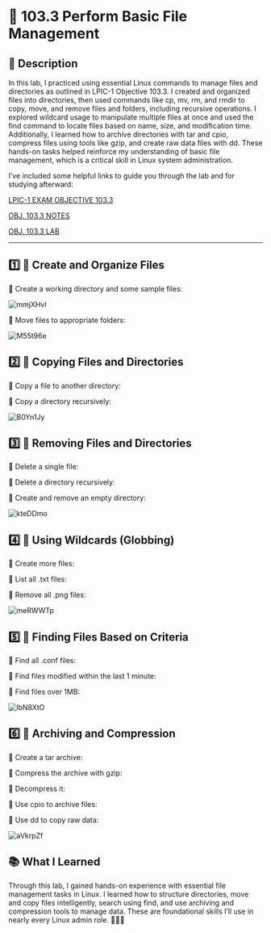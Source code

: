 # 📁 103.3 Perform Basic File Management

## 🧠 Description
In this lab, I practiced using essential Linux commands to manage files and directories as outlined in LPIC-1 Objective 103.3. I created and organized files into directories, then used commands like cp, mv, rm, and rmdir to copy, move, and remove files and folders, including recursive operations. I explored wildcard usage to manipulate multiple files at once and used the find command to locate files based on name, size, and modification time. Additionally, I learned how to archive directories with tar and cpio, compress files using tools like gzip, and create raw data files with dd. These hands-on tasks helped reinforce my understanding of basic file management, which is a critical skill in Linux system administration.

I’ve included some helpful links to guide you through the lab and for studying afterward:

[LPIC-1 EXAM OBJECTIVE 103.3](https://www.lpi.org/our-certifications/exam-101-102-objectives/#103.3_Perform_basic_file_management)

[OBJ. 103.3 NOTES]()

[OBJ. 103.3 LAB]()

---

## 1️⃣ 🔹 Create and Organize Files

🔹 Create a working directory and some sample files:

![mmjXHvl](https://github.com/user-attachments/assets/4fb790d0-1323-4c47-a73a-9bb271035cf5)

🔹 Move files to appropriate folders:

![M55t96e](https://github.com/user-attachments/assets/d6cd267d-0016-48e2-8aba-73fbfc824577)

## 2️⃣ 🔹 Copying Files and Directories

🔹 Copy a file to another directory:

🔹 Copy a directory recursively:

![B0Yn1Jy](https://github.com/user-attachments/assets/d31c9193-577d-48f9-84a6-cc9bcf49e2f1)

## 3️⃣ 🔹 Removing Files and Directories

🔹 Delete a single file:

🔹 Delete a directory recursively:

🔹 Create and remove an empty directory:

![kteDDmo](https://github.com/user-attachments/assets/2fbbd056-6337-4f4b-b255-056fcb5ff54c)

## 4️⃣ 🔹 Using Wildcards (Globbing)

🔹 Create more files:

🔹 List all .txt files:

🔹 Remove all .png files:

![meRWWTp](https://github.com/user-attachments/assets/71369b1a-5b35-404b-9250-cc8bcb242dc2)

## 5️⃣ 🔹 Finding Files Based on Criteria

🔹 Find all .conf files:

🔹 Find files modified within the last 1 minute:

🔹 Find files over 1MB:

![lbN8XtO](https://github.com/user-attachments/assets/80b815bd-ee9a-4038-83fe-bf802f1b88a6)

## 6️⃣ 🔹 Archiving and Compression

🔹 Create a tar archive:

🔹 Compress the archive with gzip:

🔹 Decompress it:

🔹 Use cpio to archive files:

🔹 Use dd to copy raw data:

![aVkrpZf](https://github.com/user-attachments/assets/bab1704d-122e-4ff0-a1f9-1a0150df6741)

## 📚 What I Learned
Through this lab, I gained hands-on experience with essential file management tasks in Linux. I learned how to structure directories, move and copy files intelligently, search using find, and use archiving and compression tools to manage data. These are foundational skills I’ll use in nearly every Linux admin role. 🧑‍💻✨






